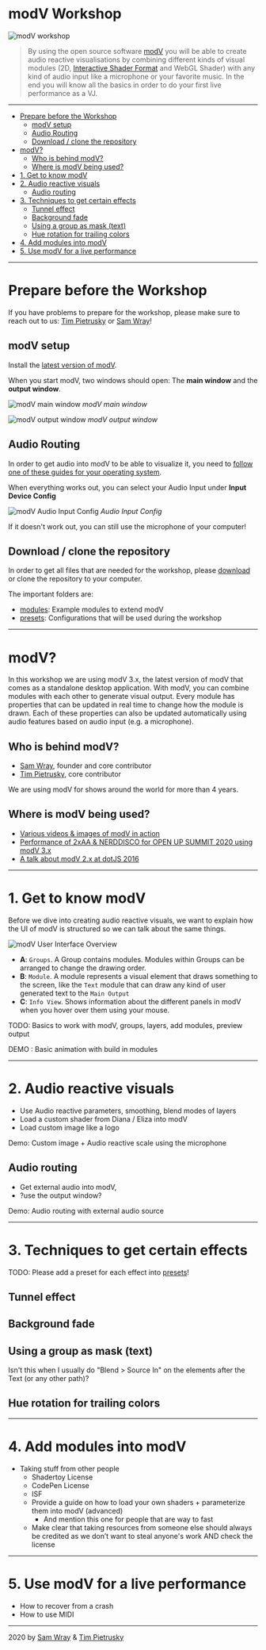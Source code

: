 <h1>modV Workshop</h1>

![modV workshop](media/20201124_modV_workshop_cover_838.jpg)

> By using the open source software [modV](https://modv.vcync.gl/) you will be able to create audio reactive visualisations by combining different kinds of visual modules (2D, [Interactive Shader Format](https://isf.video/) and WebGL Shader) with any kind of audio input like a microphone or your favorite music. In the end you will know all the basics in order to do your first live performance as a VJ.

---

- [Prepare before the Workshop](#prepare-before-the-workshop)
  - [modV setup](#modv-setup)
  - [Audio Routing](#audio-routing)
  - [Download / clone the repository](#download--clone-the-repository)
- [modV?](#modv)
  - [Who is behind modV?](#who-is-behind-modv)
  - [Where is modV being used?](#where-is-modv-being-used)
- [1. Get to know modV](#1-get-to-know-modv)
- [2. Audio reactive visuals](#2-audio-reactive-visuals)
  - [Audio routing](#audio-routing-1)
- [3. Techniques to get certain effects](#3-techniques-to-get-certain-effects)
  - [Tunnel effect](#tunnel-effect)
  - [Background fade](#background-fade)
  - [Using a group as mask (text)](#using-a-group-as-mask-text)
  - [Hue rotation for trailing colors](#hue-rotation-for-trailing-colors)
- [4. Add modules into modV](#4-add-modules-into-modv)
- [5. Use modV for a live performance](#5-use-modv-for-a-live-performance)

---


# Prepare before the Workshop

If you have problems to prepare for the workshop, please make sure to reach out to us: [Tim Pietrusky](https://nerddis.co) or [Sam Wray](https://2xaa.fm)!

## modV setup

Install the [latest version of modV](https://github.com/vcync/modV/releases/latest). 

When you start modV, two windows should open: The **main window** and the **output window**. 

![modV main window](media/20201204_modv_main_window.png)
*modV main window*

![modV output window](media/20201204_modv_output_window.png)
*modV output window*


## Audio Routing

In order to get audio into modV to be able to visualize it, you need to [follow one of these guides for your operating system](https://modv.vcync.gl/v3/guide/#audio-routing). 

When everything works out, you can select your Audio Input under **Input Device Config**

![modV Audio Input Config](media/20201204_modV_audio_input_config.png)
*Audio Input Config*

If it doesn't work out, you can still use the microphone of your computer!

## Download / clone the repository

In order to get all files that are needed for the workshop, please [download](https://github.com/vcync/modV-Workshop/archive/main.zip) or clone the repository to your computer. 

The important folders are:

* [modules](/modules): Example modules to extend modV
* [presets](/presets): Configurations that will be used during the workshop

---

# modV?

In this workshop we are using modV 3.x, the latest version of modV that comes as a standalone desktop application. With modV, you can combine modules with each other to generate visual output. Every module has properties that can be updated in real time to change how the module is drawn. Each of these properties can also be updated automatically using audio features based on audio input (e.g. a microphone). 

## Who is behind modV?

* [Sam Wray](https://2xaa.fm), founder and core contributor
* [Tim Pietrusky](https://nerddis.co), core contributor

We are using modV for shows around the world for more than 4 years. 

## Where is modV being used?

* [Various videos & images of modV in action](https://photos.google.com/share/AF1QipPhz8zKecemmMxnMbFdhFo-__tSmrmqMQzrD4YkE1MUFq-FQxqgePMFure5h05SfA?key=eDRWNVhnVjE4SXU5N0xSNVpBQkw0SmRxQ0JCZjFn)
* [Performance of 2xAA & NERDDISCO for OPEN UP SUMMIT 2020 using modV 3.x](https://www.youtube.com/watch?v=RhM3arvVAPM)
* [A talk about modV 2.x at dotJS 2016](https://www.youtube.com/watch?v=GA7-OfYSzvA)


---

# 1. Get to know modV

Before we dive into creating audio reactive visuals, we want to explain how the UI of modV is structured so we can talk about the same things. 

![modV User Interface Overview](media/20201204_modV_UI_overview.png)

* **A**: `Groups`. A Group contains modules. Modules within Groups can be arranged to change the drawing order. 
* **B**: `Module`. A module represents a visual element that draws something to the screen, like the `Text` module that can draw any kind of user generated text to the `Main Output`
* **C**: `Info View`. Shows information about the different panels in modV when you hover over them using your mouse. 

TODO: Basics to work with modV, groups, layers, add modules, preview output

DEMO : Basic animation with build in modules

---

# 2. Audio reactive visuals

* Use Audio reactive parameters, smoothing, blend modes of layers
* Load a custom shader from Diana / Eliza into modV
* Load custom image like a logo

Demo: Custom image + Audio reactive scale using the microphone

## Audio routing

* Get external audio into modV, 
* ?use the output window?

Demo: Audio routing with external audio source

---

# 3. Techniques to get certain effects

TODO: Please add a preset for each effect into [presets](/presets)!

## Tunnel effect

## Background fade

## Using a group as mask (text)

Isn't this when I usually do "Blend > Source In" on the elements after the Text (or any other path)?

## Hue rotation for trailing colors

---

# 4. Add modules into modV

* Taking stuff from other people
   * Shadertoy License
   * CodePen License
   * ISF
   * Provide a guide on how to load your own shaders + parameterize them into modV (advanced)
      * And mention this one for people that are way to fast
   * Make clear that taking resources from someone else should always be credited as we don’t want to steal anyone's work AND check the license

---

# 5. Use modV for a live performance

   * How to recover from a crash
   * How to use MIDI


---

2020 by [Sam Wray](https://2xaa.fm) & [Tim Pietrusky](https://nerddis.co)